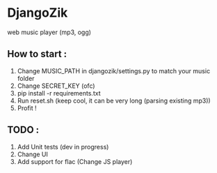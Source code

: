 DjangoZik
=========

web music player (mp3, ogg)

How to start :
--------------
1. Change MUSIC_PATH in djangozik/settings.py to match your music folder
2. Change SECRET_KEY (ofc)
3. pip install -r requirements.txt
4. Run reset.sh (keep cool, it can be very long (parsing existing mp3))
5. Profit !

TODO :
------

1. Add Unit tests (dev in progress)
2. Change UI
3. Add support for flac (Change JS player)
